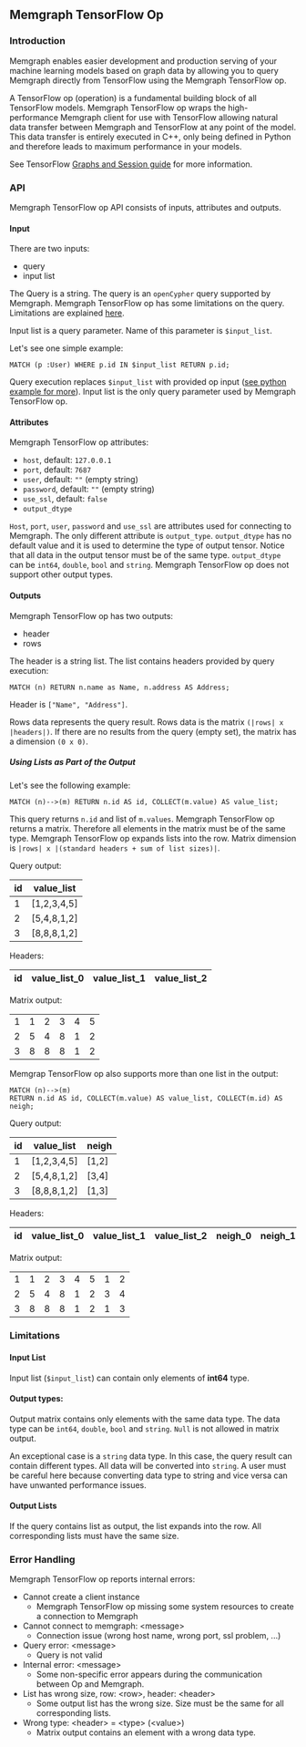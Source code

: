 ## Memgraph TensorFlow Op

### Introduction
Memgraph enables easier development and production serving of your
machine learning models based on graph data by allowing you to query Memgraph
directly from TensorFlow using the Memgraph TensorFlow op.

A TensorFlow op (operation) is a fundamental building block of all TensorFlow
models.
Memgraph TensorFlow op wraps the high-performance Memgraph client for
use with TensorFlow allowing natural data transfer between Memgraph and
TensorFlow at any point of the model. This data transfer is entirely executed
in C++, only being defined in Python and therefore leads to maximum performance
in your models.

See TensorFlow
[Graphs and Session guide](https://www.tensorflow.org/guide/graphs)
for more information.

### API
Memgraph TensorFlow op API consists of inputs, attributes and outputs.

#### Input
There are two inputs:
  * query
  * input list

The Query is a string. The query is an ```openCypher```
query supported by Memgraph.
Memgraph TensorFlow op has some limitations on the query.
Limitations are explained [here](#limitations).

Input list is a query parameter. Name of this parameter is ```$input_list```.

Let's see one simple example:

```openCypher
MATCH (p :User) WHERE p.id IN $input_list RETURN p.id;
```

Query execution replaces ```$input_list``` with provided op input
([see python example for more](../how_to_guides/tensorflow-setup.md#example)).
Input list is the only query parameter used by Memgraph TensorFlow op.

#### Attributes

Memgraph TensorFlow op attributes:
  * ```host```, default: ```127.0.0.1```
  * ```port```, default: ```7687```
  * ```user```, default: ```""``` (empty string)
  * ```password```, default: ```""``` (empty string)
  * ```use_ssl```, default: ```false```
  * ```output_dtype```

```Host```, ```port```, ```user```, ```password```
and ```use_ssl``` are attributes used
for connecting to Memgraph. The only different attribute is ```output_type```.
```output_dtype``` has no default value and
it is used to determine the type of output tensor.
Notice that all data in the output tensor must be of the same type.
```output_dtype``` can be ```int64```, ```double```, ```bool```
and ```string```.
Memgraph TensorFlow op does not support other output types.

#### Outputs

Memgraph TensorFlow op has two outputs:
  * header
  * rows

The header is a string list.
The list contains headers provided by query execution:

```openCypher
MATCH (n) RETURN n.name as Name, n.address AS Address;
```

Header is ```["Name", "Address"]```.

Rows data represents the query result.
Rows data is the matrix ```(|rows| x |headers|)```.
If there are no results from the query (empty set),
the matrix has a dimension ```(0 x 0)```.

##### Using Lists as Part of the Output

Let's see the following example:

```openCypher
MATCH (n)-->(m) RETURN n.id AS id, COLLECT(m.value) AS value_list;
```

This query returns ```n.id``` and list of ```m.values```.
Memgraph TensorFlow op returns a matrix.
Therefore all elements in the matrix must be
of the same type. Memgraph TensorFlow op expands lists into the row.
Matrix dimension is ```|rows| x |(standard headers + sum of list sizes)|```.

Query output:

|id |value_list |
|---|-----------|
|1  |[1,2,3,4,5]|
|2  |[5,4,8,1,2]|
|3  |[8,8,8,1,2]|

Headers:

|id|value_list_0|value_list_1|value_list_2|
|--|------------|------------|------------|

Matrix output:

|||||||
|-|-|-|-|-|-|
|1|1|2|3|4|5|
|2|5|4|8|1|2|
|3|8|8|8|1|2|

Memgrap TensorFlow op also supports more than one list in the output:

```openCypher
MATCH (n)-->(m)
RETURN n.id AS id, COLLECT(m.value) AS value_list, COLLECT(m.id) AS neigh;
```

Query output:

|id|value_list|neigh|
|--|-----------|----|
|1 |[1,2,3,4,5]|[1,2]|
|2 |[5,4,8,1,2]|[3,4]|
|3 |[8,8,8,1,2]|[1,3]|

Headers:

|id|value_list_0|value_list_1|value_list_2|neigh_0|neigh_1|
|--|------------|------------|------------|-------|-------|

Matrix output:

|||||||||
|-|-|-|-|-|-|-|-|
|1|1|2|3|4|5|1|2|
|2|5|4|8|1|2|3|4|
|3|8|8|8|1|2|1|3|

### Limitations

#### Input List
Input list (```$input_list```) can contain only elements of **int64** type.

#### Output types:
Output matrix contains only elements with the same data type. The data type can
be ```int64```, ```double```, ```bool``` and ```string```.
```Null``` is not allowed in matrix output.

An exceptional case is a ```string``` data type. In this case, the query result
can contain different types. All data will be converted into ```string```.
A user must be careful here because converting data type to string
and vice versa can have unwanted performance issues.

#### Output Lists
If the query contains list as output, the list expands into the row.
All corresponding lists must have the same size.

### Error Handling

Memgraph TensorFlow op reports internal errors:

  * Cannot create a client instance
    * Memgraph TensorFlow op missing some system resources to
    create a connection to Memgraph
  * Cannot connect to memgraph: \<message\>
    * Connection issue (wrong host name, wrong port, ssl problem, ...)
  * Query error: \<message\>
    * Query is not valid
  * Internal error: \<message\>
    * Some non-specific error appears during the communication
    between Op and Memgraph.
  * List has wrong size, row: \<row\>, header: \<header\>
    * Some output list has the wrong size. Size must be the same
    for all corresponding lists.
  * Wrong type: \<header\> = \<type\> (\<value\>)
    * Matrix output contains an element with a wrong data type.
